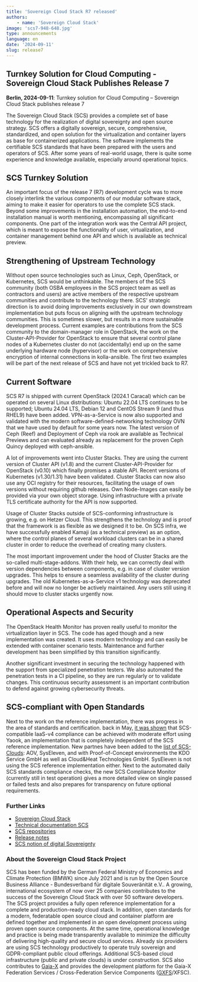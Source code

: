 ```yaml
---
title: 'Sovereign Cloud Stack R7 released'
authors:
    - name: 'Sovereign Cloud Stack'
image: 'scs7-948-648.jpg'
type: announcements
language: en
date: '2024-09-11'
slug: release7
---
```


## Turnkey Solution for Cloud Computing - Sovereign Cloud Stack Publishes Release 7

**Berlin, 2024-09-11**: Turnkey solution for Cloud Computing – Sovereign Cloud Stack publishes release 7

The Sovereign Cloud Stack (SCS) provides a complete set of base technology
for the realization of digital sovereignty and open source strategy. SCS
offers a digitally sovereign, secure, comprehensive, standardized,
and open solution for the virtualization and container layers as base for
containerized applications. The software implements the certifiable SCS
standards that have been prepared with the users and operators of SCS.
After some years of real-world usage, there is quite some experience and
knowledge available, especially around operational topics.

## SCS Turnkey Solution

An important focus of the release 7 (R7) development cycle was to more
closely interlink the various components of our modular software stack,
aiming to make it easier for operators to use the complete SCS stack.
Beyond some improvements in the installation automation, the end-to-end
installation manual is worth mentioning, encompassing all significant
components. One part of the integration work was the Central API project,
which is meant to expose the functionality of user, virtualization,
and container management behind one API and which is available as technical
preview.

## Strengthening of Upstream Technology

Without open source technologies such as Linux, Ceph, OpenStack, or
Kubernetes, SCS would be unthinkable. The members of the SCS community
(both OSBA employees in the SCS project team as well as contractors and
users) are active members of the respective upstream communities and
contribute to the technology there. SCS' strategic direction is to
avoid doing improvements exclusively in our own downstream implementation
but puts focus on aligning with the upstream technology communities.
This is sometimes slower, but results in a more sustainable development
process. Current examples are contributions from the SCS
community to the domain-manager role in OpenStack, the work on
the Cluster-API-Provider for OpenStack to ensure that several control
plane nodes of a Kubernetes cluster do not (accidentally) end up on the
same underlying hardware node (hypervisor) or the work on comprehensive
encryption of internal connections in kolla-ansible. The first two
examples will be part of the next release of SCS and have not yet trickled
back to R7.

## Current Software

SCS R7 is shipped with current OpenStack (2024.1 Caracal) which can be operated
on several Linux distributions: Ubuntu 22.04 LTS continues to be supported;
Ubuntu 24.04 LTS, Debian 12 and CentOS Stream 9 (and thus RHEL9) have been added. VPN-as-a-Service
is now also supported and validated with the modern software-defined-networking
technology OVN that we have used by default for some years now. The latest version
of Ceph (Reef) and Deployment of Ceph via rook are available as Technical
Previews and can evaluated already as replacement for the proven Ceph Quincy
deployed with ceph-ansible.

A lot of improvements went into Cluster Stacks. They are using the current
version of Cluster API (v1.8) and the current Cluster-API-Provider for OpenStack
(v0.10) which finally promises a stable API. Recent versions of Kubernetes
(v1.30/1.31) have been validated. Cluster Stacks can now also use any OCI registry
for their resources, facilitating the usage of own versions without requiring github
releases. Own Node-Images can easily be provided via your own object storage.
Using infrastructure with a private TLS certificate authority for the API is
now supported.

Usage of Cluster Stacks outside of SCS-conforming infrastructure is growing,
e.g. on Hetzer Cloud. This strengthens the technology and is proof that the
framework is as flexible as we designed it to be. On SCS infra, we have
successfully enabled Kamaji (as a technical preview) as an option, where the
control planes of several workload clusters can be in a shared cluster in order
to reduce the overhead of creating many clusters.

The most important improvement under the hood of Cluster Stacks are the
so-called multi-stage-addons. With their help, we can correctly deal
with version dependencies between components, e.g. in case of cluster
version upgrades. This helps to ensure a seamless availability of the
cluster during upgrades. The old Kubernetes-as-a-Service v1 technology
was deprecated before and will now no longer be actively maintained.
Any users still using it should move to cluster stacks urgently now.

## Operational Aspects and Security

The OpenStack Health Monitor has proven really useful to monitor the
virtualization layer in SCS. The code has aged though and a new implementation
was created. It uses modern technology and can easily be extended with
container scenario tests. Maintenance and further development has been
simplified by this transition significantly.

Another significant investment in securing the technology happened with
the support from specialized penetration testers. We also automated the
penetration tests in a CI pipeline, so they are run regularly or to validate
changes. This continuous security assessment is an important contribution
to defend against growing cybersecurity threats.

## SCS-compliant with Open Standards

Next to the work on the reference implementation, there was progress in the
area of standards and certification.
back in May, [it was shown](https://scs.community/2024/05/13/cost-of-making-an-openstack-cluster-scs-compliant/)
that SCS-compatible IaaS-v4 compliance can be achieved with moderate effort
using Yaook, an implementation that is completely independent of the SCS
reference implementation.
New partnes have been added to the
[list of SCS-Clouds](https://docs.scs.community/standards/certification/overview/#compliant-cloud-environments):
AOV, SysEleven, and with Proof-of-Concept environments the KDO Service
GmbH as well as Cloud&Heat Technologies GmbH. SysEleven is not using
the SCS reference implementation either. Next to the automated daily
SCS standards compliance checks, the new SCS Compliance Monitor (currently
still in test operation) gives a more detailed view on single passed or
failed tests and also prepares for transparency on future optional
requirements.

### Further Links

- [Sovereign Cloud Stack](https://scs.community/)
- [Technical documentation SCS](https://docs.scs.community/docs)
- [SCS repositories](https://github.com/SovereignCloudStack)
- [Release notes](https://docs.scs.community/docs/category/releases)
- [SCS notion of digital Sovereignty](https://the-report.cloud/why-digital-sovereignty-is-more-than-mere-legal-compliance/)

### About the Sovereign Cloud Stack Project

SCS has been funded by the German Federal Ministry of Economics and Climate
Protection (BMWK) since July 2021 and is run by the Open Source Business
Alliance - Bundesverband für digitale Souveränität e.V.. A growing,
international ecosystem of now over 25 companies contributes to the success of
the Sovereign Cloud Stack with over 50 software developers.
The SCS project provides a fully open reference implementation for a complete
and production-ready cloud stack. In addition, open
standards for a modern, federatable open source cloud and container platform
are defined together and implemented in an open development process using proven open
source components. At the same time, operational knowledge and practice is
being made transparently available to minimize the difficulty of delivering
high-quality and secure cloud services. Already six providers are using SCS
technology productively to operate truly sovereign and GDPR-compliant public
cloud offerings. Additional SCS-based cloud infrastructure (public and private
clouds) is under construction. SCS also contributes to
[Gaia-X](https://gaia-x.eu/) and provides the
development platform for the Gaia-X Federation Services / Cross-Federation
Service Components ([GXFS](https://www.gxfs.eu/)/XFSC).
